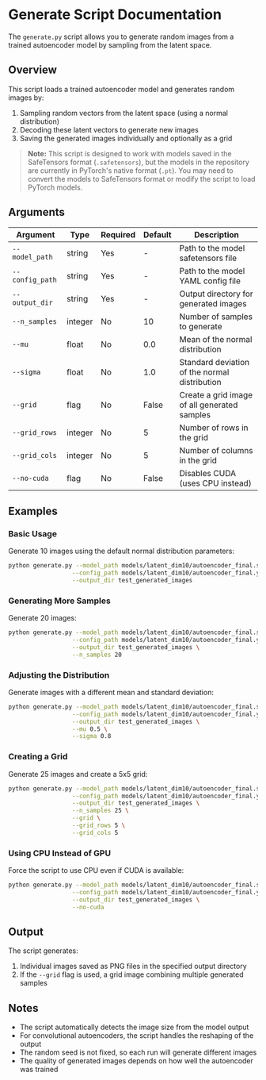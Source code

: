 # Generate Script Documentation

The `generate.py` script allows you to generate random images from a trained autoencoder model by sampling from the latent space.

## Overview

This script loads a trained autoencoder model and generates random images by:
1. Sampling random vectors from the latent space (using a normal distribution)
2. Decoding these latent vectors to generate new images
3. Saving the generated images individually and optionally as a grid

> **Note:** This script is designed to work with models saved in the SafeTensors format (`.safetensors`), but the models in the repository are currently in PyTorch's native format (`.pt`). You may need to convert the models to SafeTensors format or modify the script to load PyTorch models.

## Arguments

| Argument | Type | Required | Default | Description |
|----------|------|----------|---------|-------------|
| `--model_path` | string | Yes | - | Path to the model safetensors file |
| `--config_path` | string | Yes | - | Path to the model YAML config file |
| `--output_dir` | string | Yes | - | Output directory for generated images |
| `--n_samples` | integer | No | 10 | Number of samples to generate |
| `--mu` | float | No | 0.0 | Mean of the normal distribution |
| `--sigma` | float | No | 1.0 | Standard deviation of the normal distribution |
| `--grid` | flag | No | False | Create a grid image of all generated samples |
| `--grid_rows` | integer | No | 5 | Number of rows in the grid |
| `--grid_cols` | integer | No | 5 | Number of columns in the grid |
| `--no-cuda` | flag | No | False | Disables CUDA (uses CPU instead) |

## Examples

### Basic Usage

Generate 10 images using the default normal distribution parameters:

```bash
python generate.py --model_path models/latent_dim10/autoencoder_final.safetensors \
                  --config_path models/latent_dim10/autoencoder_final.yaml \
                  --output_dir test_generated_images
```

### Generating More Samples

Generate 20 images:

```bash
python generate.py --model_path models/latent_dim10/autoencoder_final.safetensors \
                  --config_path models/latent_dim10/autoencoder_final.yaml \
                  --output_dir test_generated_images \
                  --n_samples 20
```

### Adjusting the Distribution

Generate images with a different mean and standard deviation:

```bash
python generate.py --model_path models/latent_dim10/autoencoder_final.safetensors \
                  --config_path models/latent_dim10/autoencoder_final.yaml \
                  --output_dir test_generated_images \
                  --mu 0.5 \
                  --sigma 0.8
```

### Creating a Grid

Generate 25 images and create a 5x5 grid:

```bash
python generate.py --model_path models/latent_dim10/autoencoder_final.safetensors \
                  --config_path models/latent_dim10/autoencoder_final.yaml \
                  --output_dir test_generated_images \
                  --n_samples 25 \
                  --grid \
                  --grid_rows 5 \
                  --grid_cols 5
```

### Using CPU Instead of GPU

Force the script to use CPU even if CUDA is available:

```bash
python generate.py --model_path models/latent_dim10/autoencoder_final.safetensors \
                  --config_path models/latent_dim10/autoencoder_final.yaml \
                  --output_dir test_generated_images \
                  --no-cuda
```

## Output

The script generates:
1. Individual images saved as PNG files in the specified output directory
2. If the `--grid` flag is used, a grid image combining multiple generated samples

## Notes

- The script automatically detects the image size from the model output
- For convolutional autoencoders, the script handles the reshaping of the output
- The random seed is not fixed, so each run will generate different images
- The quality of generated images depends on how well the autoencoder was trained